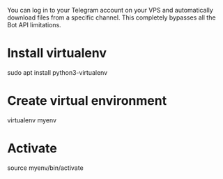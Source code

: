 You can log in to your Telegram account on your VPS and automatically download files from a specific channel. This completely bypasses all the Bot API limitations.
# Install virtualenv
sudo apt install python3-virtualenv

# Create virtual environment
virtualenv myenv

# Activate
source myenv/bin/activate
